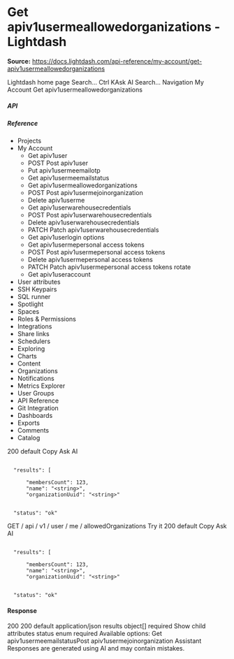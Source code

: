 # Get apiv1usermeallowedorganizations - Lightdash

**Source:** https://docs.lightdash.com/api-reference/my-account/get-apiv1usermeallowedorganizations

Lightdash home page
Search...
Ctrl KAsk AI
Search...
Navigation
My Account
Get apiv1usermeallowedorganizations
##### API


##### Reference
  * Projects
  * My Account
    * Get apiv1user
    * POST
Post apiv1user
    * Put apiv1usermeemailotp
    * Get apiv1usermeemailstatus
    * Get apiv1usermeallowedorganizations
    * POST
Post apiv1usermejoinorganization
    * Delete apiv1userme
    * Get apiv1userwarehousecredentials
    * POST
Post apiv1userwarehousecredentials
    * Delete apiv1userwarehousecredentials
    * PATCH
Patch apiv1userwarehousecredentials
    * Get apiv1userlogin options
    * Get apiv1usermepersonal access tokens
    * POST
Post apiv1usermepersonal access tokens
    * Delete apiv1usermepersonal access tokens
    * PATCH
Patch apiv1usermepersonal access tokens rotate
    * Get apiv1useraccount
  * User attributes
  * SSH Keypairs
  * SQL runner
  * Spotlight
  * Spaces
  * Roles & Permissions
  * Integrations
  * Share links
  * Schedulers
  * Exploring
  * Charts
  * Content
  * Organizations
  * Notifications
  * Metrics Explorer
  * User Groups
  * API Reference
  * Git Integration
  * Dashboards
  * Exports
  * Comments
  * Catalog


200
default
Copy
Ask AI
```

  "results": [

      "membersCount": 123,
      "name": "<string>",
      "organizationUuid": "<string>"


  "status": "ok"

```

GET
/
api
/
v1
/
user
/
me
/
allowedOrganizations
Try it
200
default
Copy
Ask AI
```

  "results": [

      "membersCount": 123,
      "name": "<string>",
      "organizationUuid": "<string>"


  "status": "ok"

```

#### Response
200
200 default
application/json
results
object[]
required
Show child attributes
status
enum<string>
required
Available options: 
Get apiv1usermeemailstatusPost apiv1usermejoinorganization
Assistant
Responses are generated using AI and may contain mistakes.


